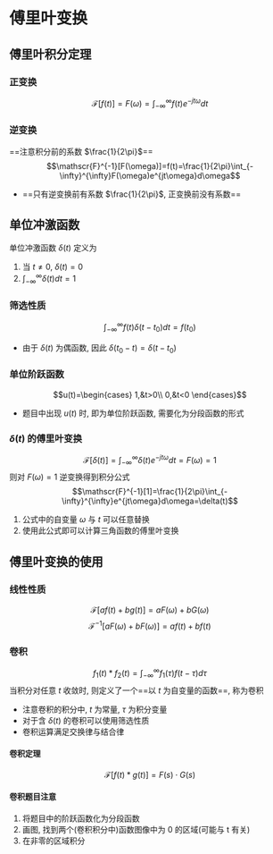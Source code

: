 # 傅里叶变换
## 傅里叶积分定理
### 正变换
$$\mathscr{F}[f(t)]=F(\omega)=\int_{-\infty}^{\infty}f(t)e^{-jt\omega}dt$$
### 逆变换
==注意积分前的系数 $\frac{1}{2\pi}$==
$$\mathscr{F}^{-1}[F(\omega)]=f(t)=\frac{1}{2\pi}\int_{-\infty}^{\infty}F(\omega)e^{jt\omega}d\omega$$
* ==只有逆变换前有系数 $\frac{1}{2\pi}$, 正变换前没有系数==

## 单位冲激函数
单位冲激函数 $\delta(t)$ 定义为
1. 当 $t\neq 0$, $\delta(t)=0$
2. $\int_{-\infty}^{\infty}\delta(t)dt=1$
### 筛选性质
$$\int_{-\infty}^{\infty}f(t)\delta(t-t_0)dt=f(t_0)$$
* 由于 $\delta(t)$ 为偶函数, 因此 $\delta(t_0-t)=\delta(t-t_0)$
### 单位阶跃函数
$$u(t)=\begin{cases}
1,&t>0\\
0,&t<0
\end{cases}$$
* 题目中出现 $u(t)$ 时, 即为单位阶跃函数, 需要化为分段函数的形式
### $\delta(t)$ 的傅里叶变换
$$\mathscr{F}[\delta(t)]=\int_{-\infty}^{\infty}\delta(t)e^{-jt\omega}dt=F(\omega)=1$$
则对 $F(\omega)=1$ 逆变换得到积分公式
$$\mathscr{F}^{-1}[1]=\frac{1}{2\pi}\int_{-\infty}^{\infty}e^{jt\omega}d\omega=\delta(t)$$
1. 公式中的自变量 $\omega$ 与 $t$ 可以任意替换
2. 使用此公式即可以计算三角函数的傅里叶变换

## 傅里叶变换的使用
### 线性性质
$$\mathscr{F}[af(t)+bg(t)]=aF(\omega)+bG(\omega)$$ 
$$\mathscr{F}^{-1}[aF(\omega)+bF(\omega)]=af(t)+bf(t)$$
### 卷积
$$f_1(t)*f_2(t)=\int_{-\infty}^{\infty}f_1(\tau)f(t-\tau)d\tau$$
当积分对任意 $t$ 收敛时, 则定义了一个==以 $t$ 为自变量的函数==, 称为卷积
* 注意卷积的积分中, $t$ 为常量, $\tau$ 为积分变量
* 对于含 $\delta(t)$ 的卷积可以使用筛选性质
* 卷积运算满足交换律与结合律
#### 卷积定理
$$\mathscr{F}[f(t)*g(t)]=F(s)\cdot G(s)$$
#### 卷积题目注意
1. 将题目中的阶跃函数化为分段函数
2. 画图, 找到两个(卷积积分中)函数图像中为 0 的区域(可能与 t 有关)
3. 在非零的区域积分
